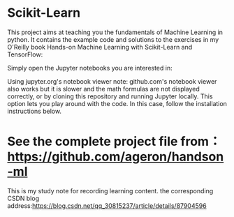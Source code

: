 # Scikit-Learn
This project aims at teaching you the fundamentals of Machine Learning in python. It contains the example code and solutions to the exercises in my O'Reilly book Hands-on Machine Learning with Scikit-Learn and TensorFlow:


Simply open the Jupyter notebooks you are interested in:

Using jupyter.org's notebook viewer
note: github.com's notebook viewer also works but it is slower and the math formulas are not displayed correctly,
or by cloning this repository and running Jupyter locally. This option lets you play around with the code. In this case, follow the installation instructions below.


# See the complete project file from：https://github.com/ageron/handson-ml

This is my study note for recording learning content. the corresponding CSDN blog address:https://blog.csdn.net/qq_30815237/article/details/87904596

